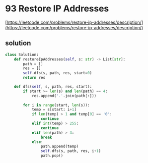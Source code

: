 # 93 Restore IP Addresses
[https://leetcode.com/problems/restore-ip-addresses/description/](https://leetcode.com/problems/restore-ip-addresses/description/)


## solution

```python
class Solution:
    def restoreIpAddresses(self, s: str) -> List[str]:
        path = []
        res = []
        self.dfs(s, path, res, start=0)
        return res

    def dfs(self, s, path, res, start):
        if start >= len(s) and len(path) == 4:
            res.append('.'.join(path[:]))
        
        for i in range(start, len(s)):
            temp = s[start: i+1]
            if len(temp) > 1 and temp[0] == '0':
                continue
            elif int(temp) > 255:
                continue    
            elif len(path) > 3:
                break  
            else:
                path.append(temp)
                self.dfs(s, path, res, i+1)
                path.pop()
```
